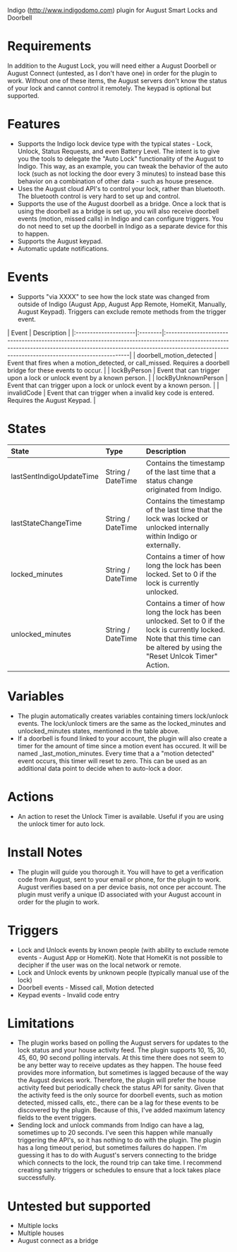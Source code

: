Indigo (http://www.indigodomo.com) plugin for August Smart Locks and Doorbell

# Requirements #
In addition to the August Lock, you will need either a August Doorbell or August Connect (untested, as I don't have one) in order for the plugin to work. Without one of these items, the August servers don't know the status of your lock and cannot control it remotely.  The keypad is optional but supported.

# Features #
* Supports the Indigo lock device type with the typical states - Lock, Unlock, Status Requests, and even Battery Level.  The intent is to give you the tools to delegate the "Auto Lock" functionality of the August to Indigo.  This way, as an example, you can tweak the behavior of the auto lock (such as not locking the door every 3 minutes) to instead base this behavior on a combination of other data - such as house presence.
* Uses the August cloud API's to control your lock, rather than bluetooth.  The bluetooth control is very hard to set up and control.
* Supports the use of the August doorbell as a bridge.  Once a lock that is using the doorbell as a bridge is set up, you will also receive doorbell events (motion, missed calls) in Indigo and can configure triggers.  You do not need to set up the doorbell in Indigo as a separate device for this to happen.
* Supports the August keypad.
* Automatic update notifications.

# Events #
* Supports "via XXXX" to see how the lock state was changed from outside of Indigo (August App, August App Remote, HomeKit, Manually, August Keypad).  Triggers can exclude remote methods from the trigger event.

| Event                | Description                                                                                                                                                                                                                  |
|:---------------------|:--------|:-----------------------------------------------------------------------------------------------------------------------------------------------------------------------------------------------------------------------------|
| doorbell_motion_detected       | Event that fires when a motion_detected, or call_missed.  Requires a doorbell bridge for these events to occur.                                                                                       |
| lockByPerson       | Event that can trigger upon a lock or unlock event by a known person.                                                                                       |
| lockByUnknownPerson       | Event that can trigger upon a lock or unlock event by a known person.                                                                                       |
| invalidCode       | Event that can trigger when a invalid key code is entered.  Requires the August Keypad.                                                                                       |

# States #

| State                | Type    | Description                                                                                                                                                                                                                  |
|:---------------------|:--------|:-----------------------------------------------------------------------------------------------------------------------------------------------------------------------------------------------------------------------------|
| lastSentIndigoUpdateTime       | String / DateTime  | Contains the timestamp of the last time that a status change originated from Indigo.                                                                                       |
| lastStateChangeTime       | String / DateTime  | Contains the timestamp of the last time that the lock was locked or unlocked internally within Indigo or externally.                                                                                       |
| locked_minutes       | String / DateTime  | Contains a timer of how long the lock has been locked.  Set to 0 if the lock is currently unlocked.                                                                                       |
| unlocked_minutes       | String / DateTime  | Contains a timer of how long the lock has been unlocked.  Set to 0 if the lock is currently locked.  Note that this time can be altered by using the "Reset Unlcok Timer" Action.                                                                                       |

# Variables #
* The plugin automatically creates variables containing timers lock/unlock events.  The lock/unlock timers are the same as the locked_minutes and unlocked_minutes states, mentioned in the table above.
* If a doorbell is found linked to your account, the plugin will also create a timer for the amount of time since a motion event has occured.  It will be named <HOUSE NAME>_last_motion_minutes.  Every time that a a "motion detected" event occurs, this timer will reset to zero.  This can be used as an additional data point to decide when to auto-lock a door.

# Actions #
* An action to reset the Unlock Timer is available.  Useful if you are using the unlock timer for auto lock.

# Install Notes #
* The plugin will guide you thorough it.  You will have to get a verification code from August, sent to your email or phone, for the plugin to work.  August verifies based on a per device basis, not once per account.  The plugin must verify a unique ID associated with your August account in order for the plugin to work.

# Triggers #
* Lock and Unlock events by known people (with ability to exclude remote events - August App or HomeKit).  Note that HomeKit is not possible to decipher if the user was on the local network or remote.
* Lock and Unlock events by unknown people (typically manual use of the lock)
* Doorbell events - Missed call, Motion detected
* Keypad events - Invalid code entry

# Limitations #
* The plugin works based on polling the August servers for updates to the lock status and your house activity feed.  The plugin supports 10, 15, 30, 45, 60, 90 second polling intervals.  At this time there does not seem to be any better way to receive updates as they happen.  The house feed provides more information, but sometimes is lagged because of the way the August devices work.  Therefore, the plugin will prefer the house activity feed but periodically check the status API for sanity.  Given that the activity feed is the only source for doorbell events, such as motion detected, missed calls, etc., there can be a lag for these events to be discovered by the plugin.  Because of this, I've added maximum latency fields to the event triggers.
* Sending lock and unlock commands from Indigo can have a lag, sometimes up to 20 seconds.  I've seen this happen while manually triggering the API's, so it has nothing to do with the plugin.  The plugin has a long timeout period, but sometimes failures do happen.  I'm guessing it has to do with August's servers connecting to the bridge which connects to the lock, the round trip can take time.  I recommend creating sanity triggers or schedules to ensure that a lock takes place successfully.

# Untested but supported #
* Multiple locks
* Multiple houses
* August connect as a bridge
